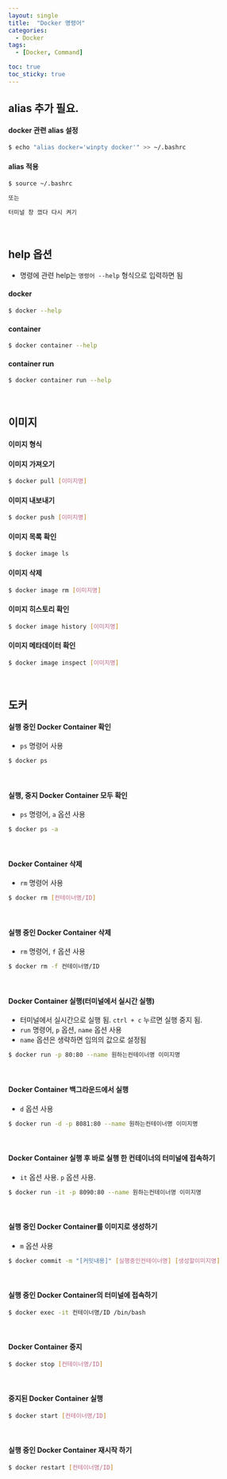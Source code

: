 ```yaml
---
layout: single
title:  "Docker 명령어"
categories:
  - Docker
tags:
  - [Docker, Command]

toc: true
toc_sticky: true
---
```


## alias 추가 필요.

#### docker 관련 alias 설정
```bash
$ echo "alias docker='winpty docker'" >> ~/.bashrc
```

#### alias 적용
```bash
$ source ~/.bashrc

또는

터미널 창 껐다 다시 켜기
```

<br>

## help 옵션
- 명령에 관련 help는 `명령어 --help` 형식으로 입력하면 됨

#### docker
```bash
$ docker --help
```

#### container
```bash
$ docker container --help
```

#### container run
```bash
$ docker container run --help
```

<br>

## 이미지

#### 이미지 형식


#### 이미지 가져오기
```bash
$ docker pull [이미지명]
```

#### 이미지 내보내기
```bash
$ docker push [이미지명]
```

#### 이미지 목록 확인
```bash
$ docker image ls
```

#### 이미지 삭제
```bash
$ docker image rm [이미지명]
```

#### 이미지 히스토리 확인
```bash
$ docker image history [이미지명]
```

#### 이미지 메타데이터 확인
```bash
$ docker image inspect [이미지명]
```

<br>


## 도커

#### 실행 중인 Docker Container 확인
- `ps` 명령어 사용

```bash
$ docker ps
```

<br>

#### 실행, 중지 Docker Container 모두 확인
- `ps` 명령어, `a` 옵션 사용

```bash
$ docker ps -a
```

<br>

#### Docker Container 삭제
- `rm` 명령어 사용

```bash
$ docker rm [컨테이너명/ID]
```

<br>

#### 실행 중인 Docker Container 삭제
- `rm` 명령어, `f` 옵션 사용

```bash
$ docker rm -f 컨테이너명/ID
```

<br>

#### Docker Container 실행(터미널에서 실시간 실행)
- 터미널에서 실시간으로 실행 됨. `ctrl + c` 누르면 실행 중지 됨.
- `run` 명령어, `p` 옵션, `name` 옵션 사용
- `name` 옵션은 생략하면 임의의 값으로 설정됨

```bash
$ docker run -p 80:80 --name 원하는컨테이너명 이미지명
```

<br>

#### Docker Container 백그라운드에서 실행
- `d` 옵션 사용
```bash
$ docker run -d -p 8081:80 --name 원하는컨테이너명 이미지명
```

<br>

#### Docker Container 실행 후 바로 실행 한 컨테이너의 터미널에 접속하기
- `it` 옵션 사용. `p` 옵션 사용. 
```bash
$ docker run -it -p 8090:80 --name 원하는컨테이너명 이미지명
```

<br>

#### 실행 중인 Docker Container를 이미지로 생성하기
- `m` 옵션 사용
```bash
$ docker commit -m "[커밋내용]" [실행중인컨테이너명] [생성할이미지명]
```

<br>

#### 실행 중인 Docker Container의 터미널에 접속하기
```bash
$ docker exec -it 컨테이너명/ID /bin/bash
```

<br>

#### Docker Container 중지
```bash
$ docker stop [컨테이너명/ID]
```

<br>

#### 중지된 Docker Container 실행
```bash
$ docker start [컨테이너명/ID]
```

<br>

#### 실행 중인 Docker Container 재시작 하기
```bash
$ docker restart [컨테이너명/ID]
```
